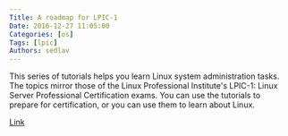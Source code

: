 ```yaml
---
Title: A roadmap for LPIC-1
Date: 2016-12-27 11:05:00
Categories: [os]
Tags: [lpic]
Authors: sedlav
---
```


This series of tutorials helps you learn Linux system administration tasks. The topics mirror those of the Linux Professional Institute's LPIC-1: Linux Server Professional Certification exams. You can use the tutorials to prepare for certification, or you can use them to learn about Linux.

[Link](https://www.ibm.com/developerworks/library/l-lpic1-map/)
